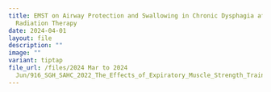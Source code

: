 ```yaml
---
title: EMST on Airway Protection and Swallowing in Chronic Dysphagia after
  Radiation Therapy
date: 2024-04-01
layout: file
description: ""
image: ""
variant: tiptap
file_url: /files/2024 Mar to 2024
  Jun/916_SGH_SAHC_2022_The_Effects_of_Expiratory_Muscle_Strength_Training__EMST_.pdf
---
```

